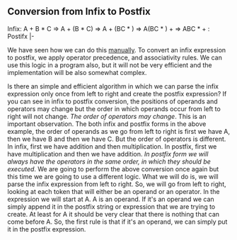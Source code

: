 ## Conversion from Infix to Postfix

Infix: A + B * C ⇒ A + (B * C) ⇒ A + (BC * ) ⇒ A(BC * ) + ⇒ ABC * + : Postifx
|-

We have seen how we can do this [manually](https://github.com/andy489/Data_Structures_and_Algorithms_CPP/blob/master/Stack/Evaluation%20of%20Prefix%20and%20Postfix%20expressions.md). To convert an infix expression to postfix, we apply operator precedence, and associativity rules. We can use this logic in a program also, but it will not be very efficient and the implementation will be also somewhat complex.

Is there an simple and efficient algorithm in which we can parse the infix expression only once from left to right and create the postfix expression? If you can see in infix to postfix conversion, the positions of operands and operators may change but the order in which operands occur from left to right will not change. *The order of operators may change*. This is an important observation. The both infix and postfix forms in the above example, the order of operands as we go from left to right is first we have A, then we have B and then we have C. But the order of operators is different. In infix, first we have addition and then multiplication. In postfix, first we have multiplication and then we have addition. *In postfix form we will always have the operators in the same order, in which they should be executed*. We are going to perform the above conversion once again but this time we are going to use a different logic. What we will do is, we will parse the infix expression from left to right. So, we will go from left to right, looking at each token that will either be an operand or an operator. In the expression we will start at A. A is an operand. If it's an operand we can simply append it in the postfix string or expression that we are trying to create. At least for A it should be very clear that there is nothing that can come before A. So, the first rule is that if it's an operand, we can simply put it in the postfix expression.
